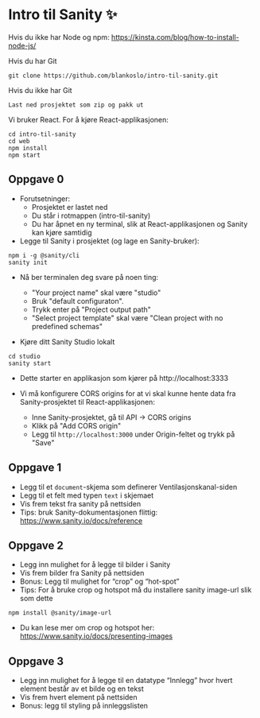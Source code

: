 # Intro til Sanity ✨

Hvis du ikke har Node og npm:
https://kinsta.com/blog/how-to-install-node-js/

Hvis du har Git
```
git clone https://github.com/blankoslo/intro-til-sanity.git
```
Hvis du ikke har Git
```
Last ned prosjektet som zip og pakk ut
```

Vi bruker React. For å kjøre React-applikasjonen:
```
cd intro-til-sanity
cd web
npm install
npm start
```

## Oppgave 0
* Forutsetninger:
	* Prosjektet er lastet ned
	* Du står i rotmappen (intro-til-sanity)
	* Du har åpnet en ny terminal, slik at React-applikasjonen og Sanity kan kjøre samtidig 
* Legge til Sanity i prosjektet (og lage en Sanity-bruker):

```
npm i -g @sanity/cli
sanity init
```
* Nå ber terminalen deg svare på noen ting:
	* "Your project name" skal være "studio"
	* Bruk "default configuraton".
	* Trykk enter på "Project output path"
	* "Select project template" skal være "Clean project with no predefined schemas"


* Kjøre ditt Sanity Studio lokalt

```
cd studio
sanity start
```
* Dette starter en applikasjon som kjører på http://localhost:3333

* Vi må konfigurere CORS origins for at vi skal kunne hente data fra Sanity-prosjektet til React-applikasjonen:
	*  Inne Sanity-prosjektet, gå til API -> CORS origins
	*  Klikk på "Add CORS origin"
	*  Legg til `http://localhost:3000` under Origin-feltet og trykk på "Save"

## Oppgave 1
* Legg til et `document`-skjema som definerer Ventilasjonskanal-siden
* Legg til et felt med typen `text` i skjemaet 
* Vis frem tekst fra sanity på nettsiden
* Tips: bruk Sanity-dokumentasjonen flittig: https://www.sanity.io/docs/reference


## Oppgave 2
* Legg inn mulighet for å legge til bilder i Sanity
* Vis frem bilder fra Sanity på nettsiden
* Bonus: Legg til mulighet for “crop” og “hot-spot”
* Tips: For å bruke crop og hotspot må du installere sanity image-url slik som dette
```
npm install @sanity/image-url
```
* Du kan lese mer om crop og hotspot her: https://www.sanity.io/docs/presenting-images


## Oppgave 3
* Legg inn mulighet for å legge til en datatype “Innlegg” hvor hvert element består av et bilde og en tekst
* Vis frem hvert element på nettsiden
* Bonus: legg til styling på innleggslisten
